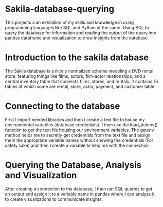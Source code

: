 # Sakila-database-querying
This projects a an exhibition of my skills and knowledge in using programming languages like SQL and Python at the same. Using SQL to query the database for information and reading the output of the query into pandas dataframe and visualization to draw insights from the database.

# Introduction to the sakila database
The Sakila database is a nicely normalized schema modeling a DVD rental store, featuring things like films, actors, film-actor relationships, and a central inventory table that connects films, stores, and rentals. It contains 16 tables of which some are rental, store, actor, payment, and customer table.

# Connecting to the database
First I import needed libraries and then I create a text file to house my environmental variables (database credentials). I then use the load_dotenv() function to get the text file housing our environment variables. The getenv method helps me to secretly get credentials from the text file and assign them the appropriate variable names without showing the credentials (For safety sake) and then I create a variable to help me with the connection.

# Querying the Database, Analysis and Visualization
After creating a connection to the database, I then run SQL queries to get an output and assign it to a variable name in pandas where I can analyze it to create visualizations to communicate insights.
